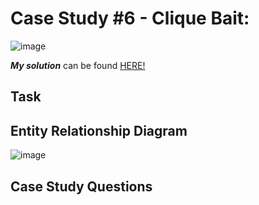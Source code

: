 # Case Study #6 - Clique Bait:

![image](https://github.com/TJBRocker/SQL-Portfolio/assets/59825363/afed3aca-8399-4783-9edb-9b6c5dec16f8)

**_My solution_** can be found [HERE!](https://github.com/TJBRocker/SQL-Portfolio/blob/main/8%20Week%20SQL%20Challenge/Case%20Study%20%236%20-%20Clique%20Bait/Solution.md)

## Task

## Entity Relationship Diagram

![image](https://user-images.githubusercontent.com/59825363/199313582-3c75ce8a-f38c-4922-9b32-2759606c7062.png)

## Case Study Questions
